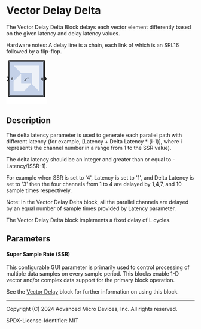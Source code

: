 # Vector Delay Delta

The Vector Delay Delta Block delays each vector element differently
based on the given latency and delay latency values.

Hardware notes: A delay line is a chain, each link of which is an SRL16
followed by a flip-flop.

![](./Images/block.png)

## Description

The delta latency parameter is used to generate each parallel path with
different latency (for example, \[Latency + Delta Latency \* (i-1)\],
where i represents the channel number in a range from 1 to the SSR
value).

The delta latency should be an integer and greater than or equal to
-Latency/(SSR-1).

For example when SSR is set to '4', Latency is set to '1', and Delta
Latency is set to '3' then the four channels from 1 to 4 are delayed by
1,4,7, and 10 sample times respectively.

Note: In the Vector Delay Delta block, all the parallel channels are
delayed by an equal number of sample times provided by Latency
parameter.

The Vector Delay Delta block implements a fixed delay of L cycles.

## Parameters

#### Super Sample Rate (SSR)
This configurable GUI parameter is primarily
used to control processing of multiple data samples on every sample
period. This blocks enable 1-D vector and/or complex data support for
the primary block operation.

See the [Vector Delay](../../HDL/delay_ssr/README.md) block for further
information on using this block.

--------------
Copyright (C) 2024 Advanced Micro Devices, Inc.
All rights reserved.

SPDX-License-Identifier: MIT
